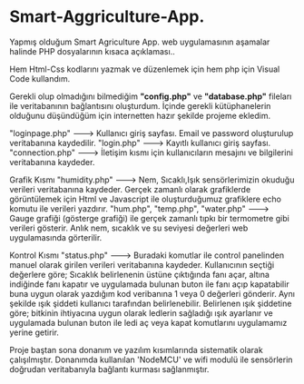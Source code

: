 # Smart-Aggriculture-App.

Yapmış olduğum Smart Agriculture App. web uygulamasının aşamalar halinde PHP dosyalarının kısaca açıklaması..

Hem Html-Css kodlarını yazmak ve düzenlemek için hem php için Visual Code kullandım.

Gerekli olup olmadığını bilmediğim **"config.php"** ve **"database.php"** fileları ile veritabanının bağlantısını oluşturdum. İçinde gerekli kütüphanelerin olduğunu düşündüğüm için internetten hazır şekilde projeme ekledim.

"loginpage.php" ---> Kullanıcı giriş sayfası. Email ve password oluşturulup veritabanına kaydedilir.
"login.php" ---> Kayıtlı kullanıcı giriş sayfası.
"connection.php" ---> İletişim kısmı için kullanıcıların mesajını ve bilgilerini veritabanına kaydeder.

Grafik Kısmı
"humidity.php" ---> Nem, Sıcaklı,Işık sensörlerimizin okuduğu verileri veritabanına kaydeder. Gerçek zamanlı olarak grafiklerde görüntülemek için Html ve Javascript ile oluşturduğumuz grafiklere echo komutu ile  verileri yazdırır. 
"hum.php", "temp.php", "water.php" ---> Gauge grafiği (gösterge grafiği) ile gerçek zamanlı tıpkı bir termometre gibi verileri gösterir. Anlık nem, sıcaklık ve su seviyesi değerleri web uygulamasında görterilir.

Kontrol Kısmı
"status.php" ---> Buradaki komutlar ile control panelinden manuel olarak girilen verileri veritabanına kaydeder. Kullanıcının seçtiği değerlere göre; Sıcaklık belirlenenin üstüne çıktığında fanı açar, altına indiğinde fanı kapatır ve uygulamada bulunan buton ile fanı açıp kapatabilir buna uygun olarak yazdığım kod veribanına 1 veya 0 değerleri gönderir.
Aynı şekilde ışık şiddeti kullanıcı tarafından belirlenebilir. Belirlenen ışık şiddetine göre; bitkinin ihtiyacına uygun olarak ledlerin sağladığı ışık ayarlanır ve uygulamada bulunan buton ile ledi aç veya kapat komutlarını uygulamamız yerine getirir.

Proje baştan sona donanım ve yazılım kısımlarında sistematik olarak çalışılmıştır. Donanımda kullanılan 'NodeMCU' ve wifi modulü ile sensörlerin doğrudan veritabanıyla bağlantı kurması sağlanmıştır. 
